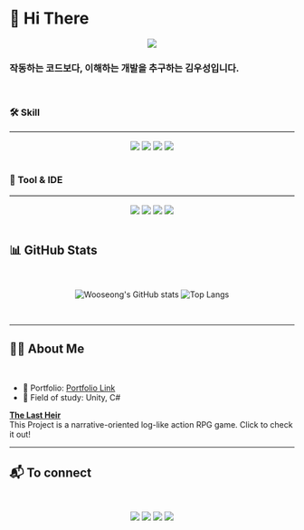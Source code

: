 <h1 align="left">👋 Hi There</h1>

<div align="center">
  <img src="https://capsule-render.vercel.app/api?type=waving&color=0:0b1d51,100:000000&height=200&section=header&text=azunox&fontSize=60&fontColor=f0e9d2&animation=fadeIn&fontAlignY=35" />
</div>


<h3 align="left">작동하는 코드보다, 이해하는 개발을 추구하는 김우성입니다.</h3>

<br>

<h3 align="left">🛠️ Skill</h3>
<hr style="border: none; border-top: 1px solid #ccc; margin: 16px 0;" />
<div align="center">
  <img src="https://img.shields.io/badge/C%23-22223b?style=for-the-badge&logo=csharp&logoColor=white"/>
  <img src="https://img.shields.io/badge/Python-22223b?style=for-the-badge&logo=python&logoColor=white"/>
  <img src="https://img.shields.io/badge/HTML-22223b?style=for-the-badge&logo=html5&logoColor=white"/>
  <img src="https://img.shields.io/badge/CSS-22223b?style=for-the-badge&logo=css3&logoColor=white"/>
</div>

<br>

<h3 align="left">🧰 Tool & IDE</h3>
<hr style="border: none; border-top: 1px solid #ccc; margin: 16px 0;" />
<div align="center">
  <img src="https://img.shields.io/badge/Unity-22223b?style=for-the-badge&logo=unity&logoColor=white"/>
  <img src="https://img.shields.io/badge/Visual Studio-22223b?style=for-the-badge&logo=visualstudio&logoColor=white"/>
  <img src="https://img.shields.io/badge/Git-22223b?style=for-the-badge&logo=git&logoColor=white"/>
  <img src="https://img.shields.io/badge/GitHub-22223b?style=for-the-badge&logo=github&logoColor=white"/>
</div>

<br>

## 📊 GitHub Stats
<br>

<p align="center">
  <img src="https://github-readme-stats.vercel.app/api?username=kimwooseong-09&show_icons=true&theme=default" alt="Wooseong's GitHub stats"/>
  <img src="https://github-readme-stats.vercel.app/api/top-langs/?username=kimwooseong-09&layout=compact" alt="Top Langs"/>
</p>

<br>

---

## 🧑‍💻 About Me
<br>

- 🔭 Portfolio: [Portfolio Link](https://daringluni.notion.site/?pvs=143)
- 🌱 Field of study: Unity, C#

**[The Last Heir](https://github.com/Team-TheLastHeir)**  
This Project is a narrative-oriented log-like action RPG game.
Click to check it out!

---

## 📬 To connect
<br>

<p align="center">
  <a href="mailto:daringluni@gmail.com"><img src="https://img.shields.io/badge/Gmail-22223b?style=for-the-badge&logo=gmail&logoColor=white"/></a>
  <a href="https://velog.io/@azunox/posts"><img src="https://img.shields.io/badge/Velog-22223b?style=for-the-badge&logo=velog&logoColor=white"/></a>
  <a href="https://daringluni.notion.site"><img src="https://img.shields.io/badge/Notion-22223b?style=for-the-badge&logo=notion&logoColor=white"/></a>
  <a href="https://instagram.com/azunox"><img src="https://img.shields.io/badge/Instagram-22223b?style=for-the-badge&logo=instagram&logoColor=white"/></a>
</p>

